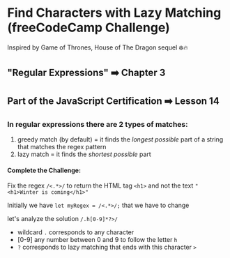 # Find Characters with Lazy Matching (freeCodeCamp Challenge)
Inspired by Game of Thrones, House of The Dragon sequel ❄️🔥

## "Regular Expressions" ➡️ Chapter 3
##  Part of the JavaScript Certification ➡️ Lesson 14

### In regular expressions there are 2 types of matches:
1. greedy match (by default) = it finds the *longest possible* part of a string that matches the regex pattern
2. lazy match = it finds the *shortest possible* part  

#### Complete the Challenge:
Fix the regex `/<.*>/` to return the HTML tag `<h1>` and not the text `"<h1>Winter is coming</h1>"`

Initially we have `let myRegex = /<.*>/;` that we have to change

let's analyze the solution `/.h[0-9]*?>/`
- wildcard `.` corresponds to any character 
- [0-9] any number between 0 and 9 to follow the letter `h`
- `?` corresponds to lazy matching that ends with this character `>`





